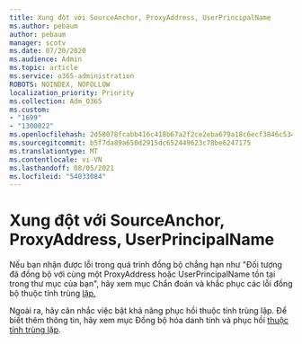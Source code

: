 ```yaml
---
title: Xung đột với SourceAnchor, ProxyAddress, UserPrincipalName
ms.author: pebaum
author: pebaum
manager: scotv
ms.date: 07/20/2020
ms.audience: Admin
ms.topic: article
ms.service: o365-administration
ROBOTS: NOINDEX, NOFOLLOW
localization_priority: Priority
ms.collection: Adm_O365
ms.custom:
- "1699"
- "1300022"
ms.openlocfilehash: 2d58078fcabb416c418b67a2f2ce2eba679a18c6ecf3846c534bde74188d7827
ms.sourcegitcommit: b5f7da89a650d2915dc652449623c78be6247175
ms.translationtype: MT
ms.contentlocale: vi-VN
ms.lasthandoff: 08/05/2021
ms.locfileid: "54033084"
---
```

# <a name="conflicts-with-sourceanchor-proxyaddress-userprincipalname"></a>Xung đột với SourceAnchor, ProxyAddress, UserPrincipalName

Nếu bạn nhận được lỗi trong quá trình đồng bộ chẳng hạn như "Đối tượng đã đồng bộ với cùng một ProxyAddress hoặc UserPrincipalName tồn tại trong thư mục của bạn", hãy xem mục Chẩn đoán và khắc phục các lỗi đồng bộ thuộc tính trùng [lặp.](https://docs.microsoft.com/azure/active-directory/hybrid/how-to-connect-health-diagnose-sync-errors)

Ngoài ra, hãy cân nhắc việc bật khả năng phục hồi thuộc tính trùng lặp. Để biết thêm thông tin, hãy xem mục Đồng bộ hóa danh tính và phục hồi [thuộc tính trùng lặp](https://aka.ms/duplicateattributeresiliency).